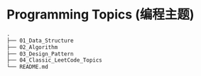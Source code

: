 # Programming Topics (编程主题)

```txt
.
├── 01_Data_Structure
├── 02_Algorithm
├── 03_Design_Pattern
├── 04_Classic_LeetCode_Topics
└── README.md
```

